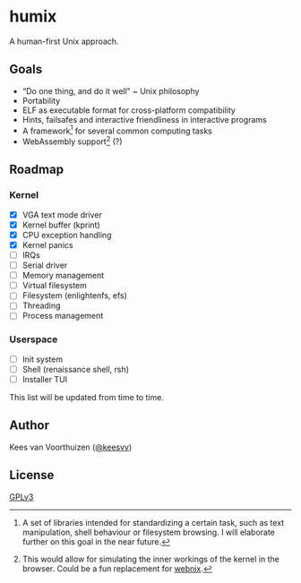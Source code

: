 # humix

A human-first Unix approach.

## Goals

- “Do one thing, and do it well” ~ Unix philosophy
- Portability
- ELF as executable format for cross-platform compatibility
- Hints, failsafes and interactive friendliness in interactive programs
- A framework[^1] for several common computing tasks
- WebAssembly support[^2] (?)

[^1]:
    A set of libraries intended for standardizing a certain task, such as
    text manipulation, shell behaviour or filesystem browsing. I will elaborate
    further on this goal in the near future.

[^2]:
    This would allow for simulating the inner workings of the kernel in the
    browser. Could be a fun replacement for [webnix](https://github.com/keesvv/webnix).

## Roadmap

### Kernel

- [x] VGA text mode driver
- [x] Kernel buffer (kprint)
- [x] CPU exception handling
- [x] Kernel panics
- [ ] IRQs
- [ ] Serial driver
- [ ] Memory management
- [ ] Virtual filesystem
- [ ] Filesystem (enlightenfs, efs)
- [ ] Threading
- [ ] Process management

### Userspace

- [ ] Init system
- [ ] Shell (renaissance shell, rsh)
- [ ] Installer TUI

This list will be updated from time to time.

## Author

Kees van Voorthuizen ([@keesvv](https://github.com/keesvv))

## License

[GPLv3](./LICENSE)
